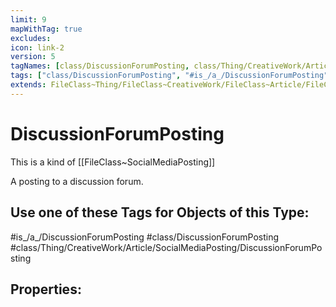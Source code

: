```yaml
---
limit: 9
mapWithTag: true
excludes:
icon: link-2
version: 5
tagNames: [class/DiscussionForumPosting, class/Thing/CreativeWork/Article/SocialMediaPosting/DiscussionForumPosting, is_a_/DiscussionForumPosting, schema-org/DiscussionForumPosting]
tags: ["class/DiscussionForumPosting", "#is_/a_/DiscussionForumPosting", "class/Thing/CreativeWork/Article/SocialMediaPosting/DiscussionForumPosting"]
extends: FileClass~Thing/FileClass~CreativeWork/FileClass~Article/FileClass~SocialMediaPosting
---
```


# DiscussionForumPosting
This is a kind of [[FileClass~SocialMediaPosting]]

A posting to a discussion forum.


## Use one of these Tags for Objects of this Type:

#is_/a_/DiscussionForumPosting
#class/DiscussionForumPosting
#class/Thing/CreativeWork/Article/SocialMediaPosting/DiscussionForumPosting

## Properties:


